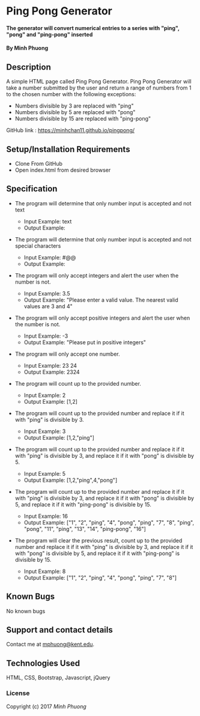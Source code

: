 # Ping Pong Generator

#### The generator will convert numerical entries to a series with "ping", "pong" and "ping-pong" inserted

#### By Minh Phuong

## Description

A simple HTML page called Ping Pong Generator. Ping Pong Generator will take a number submitted by the user and return a range of numbers from 1 to the chosen number with the following exceptions:
* Numbers divisible by 3 are replaced with "ping"
* Numbers divisible by 5 are replaced with "pong"
* Numbers divisible by 15 are replaced with "ping-pong"

GitHub link : https://minhchan11.github.io/pingpong/

## Setup/Installation Requirements

* Clone From GitHub
* Open index.html from desired browser

## Specification
* The program will determine that only number input is accepted and not text
  * Input Example: text
  * Output Example:

* The program will determine that only number input is accepted and not special characters
  * Input Example: #@@
  * Output Example:

* The program will only accept integers and alert the user when the number is not.
  * Input Example: 3.5
  * Output Example: "Please enter a valid value. The nearest valid values are 3 and 4"

* The program will only accept positive integers and alert the user when the number is not.
  * Input Example: -3
  * Output Example: "Please put in positive integers"

* The program will only accept one number.
  * Input Example: 23 24
  * Output Example: 2324

* The program will count up to the provided number.
  * Input Example: 2
  * Output Example: [1,2]

* The program will count up to the provided number and replace it if it with "ping" is divisible by 3.
  * Input Example: 3
  * Output Example: [1,2,"ping"]

* The program will count up to the provided number and replace it if it with "ping" is divisible by 3, and replace it if it with "pong" is divisible by 5.
  * Input Example: 5
  * Output Example: [1,2,"ping",4,"pong"]

* The program will count up to the provided number and replace it if it with "ping" is divisible by 3, and replace it if it with "pong" is divisible by 5, and replace it if it with "ping-pong" is divisible by 15.
  * Input Example: 16
  * Output Example: ["1", "2", "ping", "4", "pong", "ping", "7", "8", "ping", "pong", "11", "ping", "13", "14", "ping-pong", "16"]

* The program will clear the previous result, count up to the provided number and replace it if it with "ping" is divisible by 3, and replace it if it with "pong" is divisible by 5, and replace it if it with "ping-pong" is divisible by 15.
  * Input Example: 8
  * Output Example: ["1", "2", "ping", "4", "pong", "ping", "7", "8"]


## Known Bugs

No known bugs

## Support and contact details

Contact me at mphuong@kent.edu.

## Technologies Used

HTML, CSS, Bootstrap, Javascript, jQuery

### License

Copyright (c) 2017 *Minh Phuong*
